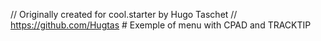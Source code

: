 // Originally created for cool.starter by Hugo Taschet
// https://github.com/Hugtas
# Exemple of menu with CPAD and TRACKTIP
<template>
  <div class="menu fluid">
    <CPadButton
      class="menu-item"
      v-for="(item, index) in menus"
      @mouseenter.native="() => $tracktip.on(item.title, $tracktip.positions.RIGHT)"
      @mouseleave.native="() => $tracktip.off()"
      :key="'desk-item-menu-' + index"
      :icon="item.icon"
      :active="isActive(item)"
      :special="item.special"
    />
  </div>
</template>

<script>
import menus from "~/configs/menus";
export default {
  data() {
    return {
      menus
    };
  },
  methods: {
    isActive(item) {
      //return this.$store.state.layout.stackedLayers[0].route == item.path;
      return this.$route.path == item.path;
    }
  }
};
</script>

<style lang="scss" scoped>
.menu {
  padding-top: $rem-16;
  //background-color: rgba(0, 255, 221, 0.144);
}
</style>